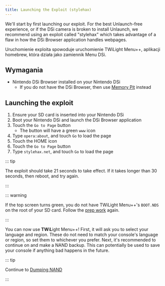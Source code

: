 ```yaml
---
title: Launching the Exploit (stylehax)
---
```


We'll start by first launching our exploit. For the best Unlaunch-free experience, or if the DSi camera is broken to install Unlaunch, we recommend using an exploit called "stylehax" which takes advantage of a flaw in how the DSi Browser application handles webpages.

Uruchomienie exploita spowoduje uruchomienie TWiLight Menu++, aplikacji homebrew, która działa jako zamiennik Menu DSi.


## Wymagania

- Nintendo DSi Browser installed on your Nintendo DSi
   - If you do not have the DSi Browser, then use [Memory Pit](launching-the-exploit.html) instead


## Launching the exploit

1. Ensure your SD card is inserted into your Nintendo DSi
1. Boot your Nintendo DSi and launch the DSi Browser application
1. Touch the `Go to Page` button
     - The button will have a green `www` icon
1. Type `opera:about`, and touch `Go` to load the page
1. Touch the HOME icon
1. Touch the `Go to Page` button
1. Type `stylehax.net`, and touch `Go` to load the page

::: tip

The exploit should take 21 seconds to take effect. If it takes longer than 30 seconds, then reboot, and try again.

:::

::: warning

If the top screen turns green, you do not have TWiLight Menu++'s `BOOT.NDS` on the root of your SD card. Follow the [prep work](get-started.html#section-i-prep-work) again.

:::

You can now use **TW**i**L**ight Menu++! First, it will ask you to select your language and region. These do not need to match your console's language or region, so set them to whichever you prefer. Next, it's recommended to continue on and make a NAND backup. This can potentially be used to save your console if anything bad happens in the future.

::: tip

Continue to [Dumping NAND](dumping-nand.html)

:::
